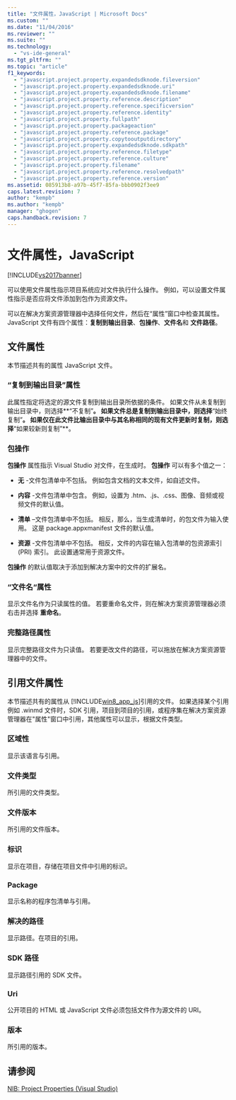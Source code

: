 ```yaml
---
title: "文件属性，JavaScript | Microsoft Docs"
ms.custom: ""
ms.date: "11/04/2016"
ms.reviewer: ""
ms.suite: ""
ms.technology: 
  - "vs-ide-general"
ms.tgt_pltfrm: ""
ms.topic: "article"
f1_keywords: 
  - "javascript.project.property.expandedsdknode.fileversion"
  - "javascript.project.property.expandedsdknode.uri"
  - "javascript.project.property.expandedsdknode.filename"
  - "javascript.project.property.reference.description"
  - "javascript.project.property.reference.specificversion"
  - "javascript.project.property.reference.identity"
  - "javascript.project.property.fullpath"
  - "javascript.project.property.packageaction"
  - "javascript.project.property.reference.package"
  - "javascript.project.property.copytooutputdirectory"
  - "javascript.project.property.expandedsdknode.sdkpath"
  - "javascript.project.property.reference.filetype"
  - "javascript.project.property.reference.culture"
  - "javascript.project.property.filename"
  - "javascript.project.property.reference.resolvedpath"
  - "javascript.project.property.reference.version"
ms.assetid: 085913b8-a97b-45f7-85fa-bbb0902f3ee9
caps.latest.revision: 7
author: "kempb"
ms.author: "kempb"
manager: "ghogen"
caps.handback.revision: 7
---
```

# 文件属性，JavaScript
[!INCLUDE[vs2017banner](../../code-quality/includes/vs2017banner.md)]

可以使用文件属性指示项目系统应对文件执行什么操作。  例如，可以设置文件属性指示是否应将文件添加到包作为资源文件。  
  
 可以在解决方案资源管理器中选择任何文件，然后在“属性”窗口中检查其属性。  JavaScript 文件有四个属性：**复制到输出目录**、**包操作**、**文件名**和 **文件路径**。  
  
## 文件属性  
 本节描述共有的属性 JavaScript 文件。  
  
### “复制到输出目录”属性  
 此属性指定将选定的源文件复制到输出目录所依据的条件。  如果文件从未复制到输出目录中，则选择**“不复制”**。  如果文件总是复制到输出目录中，则选择**“始终复制”**。  如果仅在此文件比输出目录中与其名称相同的现有文件更新时复制，则选择**“如果较新则复制”**。  
  
### 包操作  
 **包操作** 属性指示 Visual Studio 对文件，在生成时。  **包操作** 可以有多个值之一：  
  
-   **无** \-文件包清单中不包括。  例如包含文档的文本文件，如自述文件。  
  
-   **内容** \-文件包清单中包含。  例如，设置为 .htm、.js、.css、图像、音频或视频文件的默认值。  
  
-   **清单** –文件包清单中不包括。  相反，那么，当生成清单时，的包文件为输入使用。  这是 package.appxmanifest 文件的默认值。  
  
-   **资源** \-文件包清单中不包括。  相反，文件的内容在输入包清单的包资源索引 \(PRI\) 索引。  此设置通常用于资源文件。  
  
 **包操作** 的默认值取决于添加到解决方案中的文件的扩展名。  
  
### “文件名“属性  
 显示文件名作为只读属性的值。  若要重命名文件，则在解决方案资源管理器必须右击并选择 **重命名**。  
  
### 完整路径属性  
 显示完整路径文件为只读值。  若要更改文件的路径，可以拖放在解决方案资源管理器中的文件。  
  
## 引用文件属性  
 本节描述共有的属性从 [!INCLUDE[win8_app_js](../../ide/reference/includes/win8_app_js_md.md)]引用的文件。  如果选择某个引用例如 .winmd 文件时，SDK 引用，项目到项目的引用，或程序集在解决方案资源管理器在"属性"窗口中引用，其他属性可以显示，根据文件类型。  
  
### 区域性  
 显示该语言与引用。  
  
### 文件类型  
 所引用的文件类型。  
  
### 文件版本  
 所引用的文件版本。  
  
### 标识  
 显示在项目，存储在项目文件中引用的标识。  
  
### Package  
 显示名称的程序包清单与引用。  
  
### 解决的路径  
 显示路径。在项目的引用。  
  
### SDK 路径  
 显示路径引用的 SDK 文件。  
  
### Uri  
 公开项目的 HTML 或 JavaScript 文件必须包括文件作为源文件的 URI。  
  
### 版本  
 所引用的版本。  
  
## 请参阅  
 [NIB: Project Properties \(Visual Studio\)](http://msdn.microsoft.com/zh-cn/eb4c97ed-f667-4850-98d0-6e2a4d21bbca)